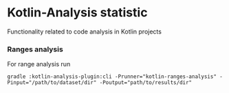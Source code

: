 # Kotlin-Analysis statistic

Functionality related to code analysis in Kotlin projects

### Ranges analysis
For range analysis run
```
gradle :kotlin-analysis-plugin:cli -Prunner="kotlin-ranges-analysis" -Pinput="/path/to/dataset/dir" -Poutput="path/to/results/dir"
```